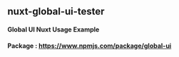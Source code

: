 ## nuxt-global-ui-tester

#### Global UI Nuxt Usage Example
#### Package : https://www.npmjs.com/package/global-ui
